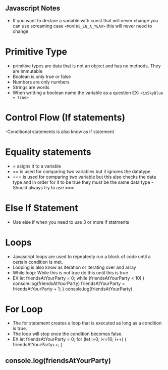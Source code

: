 ## Javascript Notes
- If you want to declare a variable with const that will never change you can use screaming case `<MONTHS_IN_A_YEAR>` this will never need to change
# Primitive Type
- primitive types are data that is not an object and has no methods. They are immutable
- Boolean is only true or false
- Numbers are only numbers
- Strings are words
- When writting a boolean name the variable as a question EX: `<isSkyBlue = true>`
# Control Flow (If statements)
-Conditional statements is also know as if statement
# Equality statements
- = asigns it to a variable
- == is used for comparing two variables but it ignores the datatype
- === is used for comparing two variable but this also checks the data type and in order for it to be true they must be the same data type
-Should always try to use ===
# Else If Statement
- Use else if when you need to use 3 or more if statments
# Loops
- Javascript loops are used to repeatedly run a block of code until a certain condition is met. 
- Looping is also know as iteration or iterating over and array
- While loop: While this is not true do this until this is true
- EX let friendsAtYourParty = 0;
while (friendsAtYourParty < 10) {
    console.log(friendsAtYourParty)
    friendsAtYourParty = friendsAtYourParty + 1;
}
console.log(friendsAtYourParty)
# For Loop
- The for statement creates a loop that is executed as long as a condition is true.
- The loop will stop once the condition becomes false.
- EX let friendsAtYourParty = 0;
for (let i=0; i<=10; i++) {
    friendsAtYourParty++;
}

console.log(friendsAtYourParty)
- 